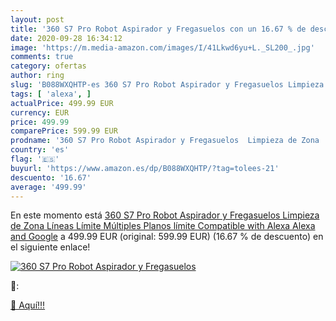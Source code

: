 ```yaml
---
layout: post
title: '360 S7 Pro Robot Aspirador y Fregasuelos con un 16.67 % de descuento'
date: 2020-09-28 16:34:12
image: 'https://m.media-amazon.com/images/I/41Lkwd6yu+L._SL200_.jpg'
comments: true
category: ofertas
author: ring
slug: 'B088WXQHTP-es 360 S7 Pro Robot Aspirador y Fregasuelos Limpieza de Zona...'
tags: [ 'alexa', ]
actualPrice: 499.99 EUR
currency: EUR
price: 499.99
comparePrice: 599.99 EUR
prodname: '360 S7 Pro Robot Aspirador y Fregasuelos  Limpieza de Zona  Líneas Límite  Múltiples Planos límite  Compatible with Alexa Alexa and Google'
country: 'es'
flag: '🇪🇸'
buyurl: 'https://www.amazon.es/dp/B088WXQHTP/?tag=tolees-21'
descuento: '16.67'
average: '499.99'
---
```


En este momento está [360 S7 Pro Robot Aspirador y Fregasuelos  Limpieza de Zona  Líneas Límite  Múltiples Planos límite  Compatible with Alexa Alexa and Google](https://www.amazon.es/dp/B088WXQHTP/?tag=tolees-21) a 499.99 EUR (original: 599.99 EUR) (16.67 %  de descuento) en el siguiente enlace!

[![360 S7 Pro Robot Aspirador y Fregasuelos](https://m.media-amazon.com/images/I/41Lkwd6yu+L._SL200_.jpg)](https://www.amazon.es/dp/B088WXQHTP/?tag=tolees-21)

🔎:


[🛒 Aquí!!!](https://www.amazon.es/dp/B088WXQHTP/?tag=tolees-21)
